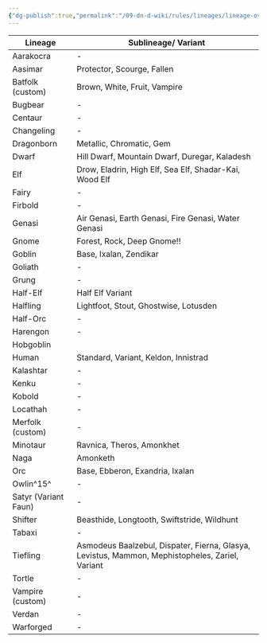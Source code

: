 ```yaml
---
{"dg-publish":true,"permalink":"/09-dn-d-wiki/rules/lineages/lineage-overview/"}
---
```



| Lineage              |  Sublineage/ Variant                                                                            |
| -------------------- | ----------------------------------------------------------------------------------------------- |
| Aarakocra            | -                                                                                               |
| Aasimar              | Protector, Scourge, Fallen                                                                      |
| Batfolk (custom)     | Brown, White, Fruit, Vampire                                                                    |
| Bugbear              | -                                                                                               |
| Centaur              | -                                                                                               |
| Changeling           | -                                                                                               |
| Dragonborn           | Metallic, Chromatic, Gem                                                                        |
| Dwarf                | Hill Dwarf, Mountain Dwarf, Duregar, Kaladesh                                                   |
| Elf                  | Drow, Eladrin, High Elf, Sea Elf, Shadar-Kai, Wood Elf                                          |
| Fairy                | -                                                                                               |
| Firbold              | -                                                                                               |
| Genasi               | Air Genasi, Earth Genasi, Fire Genasi, Water Genasi                                             |
| Gnome                | Forest, Rock, Deep Gnome!!                                                                      |
| Goblin               | Base, Ixalan, Zendikar                                                                          |
| Goliath              | -                                                                                               |
| Grung                | -                                                                                               |
| Half-Elf             | Half Elf Variant                                                                                |
| Halfling             | Lightfoot, Stout, Ghostwise, Lotusden                                                           |
| Half-Orc             | -                                                                                               |
| Harengon             | -                                                                                               |
| Hobgoblin            |                                                                                                 |
| Human                | Standard, Variant, Keldon, Innistrad                                                            |
| Kalashtar            | -                                                                                               |
| Kenku                | -                                                                                               |
| Kobold               | -                                                                                               |
| Locathah             | -                                                                                               |
| Merfolk (custom)     | -                                                                                               |
| Minotaur             | Ravnica, Theros, Amonkhet                                                                       |
| Naga                 | Amonketh                                                                                        |
| Orc                  | Base, Ebberon, Exandria, Ixalan                                                                 |
| Owlin^15^            | -                                                                                               |
| Satyr (Variant Faun) | -                                                                                               |
| Shifter              | Beasthide, Longtooth, Swiftstride, Wildhunt                                                     |
| Tabaxi               | -                                                                                               |
| Tiefling             | Asmodeus Baalzebul, Dispater, Fierna, Glasya, Levistus, Mammon, Mephistopheles, Zariel, Variant |
| Tortle               | -                                                                                               |
| Vampire (custom)     | -                                                                                               |
| Verdan               | -                                                                                               |
| Warforged            | -                                                                                               |